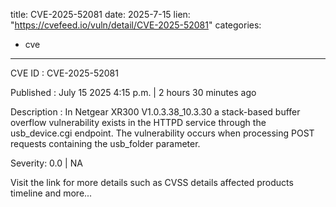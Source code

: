  
title: CVE-2025-52081
date: 2025-7-15
lien: "https://cvefeed.io/vuln/detail/CVE-2025-52081"
categories:
  - cve
---

CVE ID : CVE-2025-52081

Published :  July 15
2025
4:15 p.m. | 2 hours
30 minutes ago

Description : In Netgear XR300 V1.0.3.38_10.3.30
a stack-based buffer overflow vulnerability exists in the HTTPD service through the usb_device.cgi endpoint. The vulnerability occurs when processing POST requests containing the usb_folder parameter.

Severity: 0.0 | NA

Visit the link for more details
such as CVSS details
affected products
timeline
and more...
